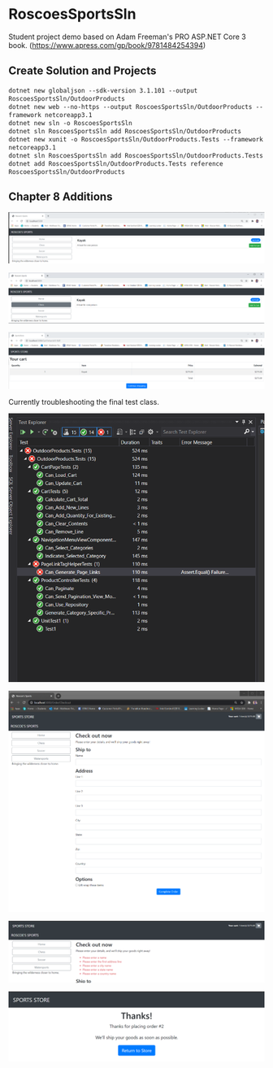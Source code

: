 # RoscoesSportsSln
Student project demo based on Adam Freeman's PRO ASP.NET Core 3 book. (https://www.apress.com/gp/book/9781484254394)

## Create Solution and Projects


    dotnet new globaljson --sdk-version 3.1.101 --output RoscoesSportsSln/OutdoorProducts
    dotnet new web --no-https --output RoscoesSportsSln/OutdoorProducts --framework netcoreapp3.1
    dotnet new sln -o RoscoesSportsSln
    dotnet sln RoscoesSportsSln add RoscoesSportsSln/OutdoorProducts 
    dotnet new xunit -o RoscoesSportsSln/OutdoorProducts.Tests --framework netcoreapp3.1
    dotnet sln RoscoesSportsSln add RoscoesSportsSln/OutdoorProducts.Tests 
    dotnet add RoscoesSportsSln/OutdoorProducts.Tests reference RoscoesSportsSln/OutdoorProducts 

## Chapter 8 Additions

![Image1](https://github.com/RJTveit/RoscoesSportsSln/blob/master/Screenshots/Sports%20Store%201.png)

![Image2](https://github.com/RJTveit/RoscoesSportsSln/blob/master/Screenshots/Sports%20Store%202.png)

![Image3](https://github.com/RJTveit/RoscoesSportsSln/blob/master/Screenshots/Sports%20Store%203.png)

Currently troubleshooting the final test class.

![Image4](https://github.com/RJTveit/RoscoesSportsSln/blob/master/Screenshots/Sports%20Store%204.png)

![image5](https://github.com/RJTveit/RoscoesSportsSln/blob/master/Screenshots/sports%20store%209-4.png)

![Image6](https://github.com/RJTveit/RoscoesSportsSln/blob/master/Screenshots/sports%20store%209-5.png)

![image7](https://github.com/RJTveit/RoscoesSportsSln/blob/master/Screenshots/sports%20store%209-6.png)
